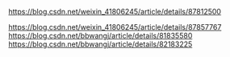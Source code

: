 https://blog.csdn.net/weixin_41806245/article/details/87812500


https://blog.csdn.net/weixin_41806245/article/details/87857767
https://blog.csdn.net/bbwangj/article/details/81835580
https://blog.csdn.net/bbwangj/article/details/82183225